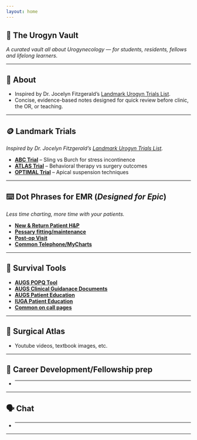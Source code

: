 ```yaml
---
layout: home
---
```


## 🏦 The Urogyn Vault
_A curated vault all about Urogynecology — for students, residents, fellows and lifelong learners._

---

## 👋 About
- Inspired by Dr. Jocelyn Fitzgerald’s [Landmark Urogyn Trials List](https://example.com).
- Concise, evidence-based notes designed for quick review before clinic, the OR, or teaching.

---

## 🪙 Landmark Trials
*Inspired by Dr. Jocelyn Fitzgerald’s [Landmark Urogyn Trials List](https://landmark-urogyn-trials.glide.page/dl/d0a5f4).*
- [**ABC Trial**](#) – Sling vs Burch for stress incontinence  
- [**ATLAS Trial**](#) – Behavioral therapy vs surgery outcomes  
- [**OPTIMAL Trial**](#) – Apical suspension techniques  

---

## ⌨️ Dot Phrases for EMR (*Designed for Epic*)
*Less time charting, more time with your patients.*
- [**New & Return Patient H&P**](#)  
- [**Pessary fitting/maintenance**](#)  
- [**Post-op Visit**](#)  
- [**Common Telephone/MyCharts**](#)  

---

## 🧰 Survival Tools
- [**AUGS POPQ Tool**](https://pop-q.netlify.app/)
- [**AUGS Clinical Guidanace Documents**](https://www.augs.org/clinical-patient-resources/clinical-guidance-documents/)
- [**AUGS Patient Education**](https://www.voicesforpfd.org/resources/fact-sheets-and-downloads/)
- [**IUGA Patient Education**](https://www.yourpelvicfloor.org/conditions/)
- [**Common on call pages**](#)
  
---

## 🦴 Surgical Atlas
- Youtube videos, textbook images, etc.
---

## 🚀 Career Development/Fellowship prep
- ***
  
---

## 🗣️ Chat
- ***

---
